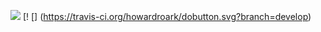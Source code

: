 [![](https://dobutton.surge.sh/do.svg)](https://dobutton.surge.sh/howardroark/gravops)
[! [] (https://travis-ci.org/howardroark/dobutton.svg?branch=develop)
